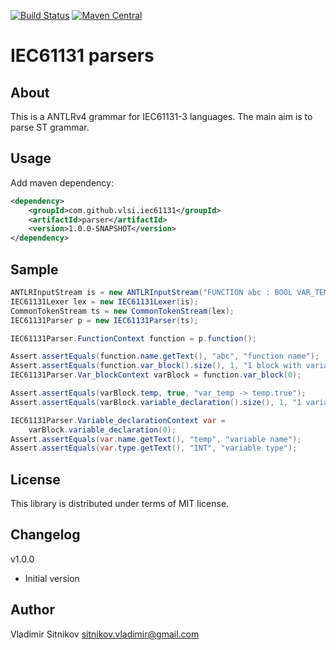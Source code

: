 [![Build Status](https://travis-ci.org/vlsi/iec61131-parser.svg?branch=master)](https://travis-ci.org/vlsi/iec61131-parser)
[![Maven Central](https://maven-badges.herokuapp.com/maven-central/com.github.vlsi.iec61131/parser/badge.svg)](https://maven-badges.herokuapp.com/maven-central/com.github.vlsi.iec61131/parser)

IEC61131 parsers
================

About
-----
This is a ANTLRv4 grammar for IEC61131-3 languages.
The main aim is to parse ST grammar.

Usage
-----

Add maven dependency:
```xml
<dependency>
    <groupId>com.github.vlsi.iec61131</groupId>
    <artifactId>parser</artifactId>
    <version>1.0.0-SNAPSHOT</version>
</dependency>
```

Sample
------

```java
ANTLRInputStream is = new ANTLRInputStream("FUNCTION abc : BOOL VAR_TEMP temp: INT; END_VAR");
IEC61131Lexer lex = new IEC61131Lexer(is);
CommonTokenStream ts = new CommonTokenStream(lex);
IEC61131Parser p = new IEC61131Parser(ts);

IEC61131Parser.FunctionContext function = p.function();

Assert.assertEquals(function.name.getText(), "abc", "function name");
Assert.assertEquals(function.var_block().size(), 1, "1 block with variables");
IEC61131Parser.Var_blockContext varBlock = function.var_block(0);

Assert.assertEquals(varBlock.temp, true, "var_temp -> temp.true");
Assert.assertEquals(varBlock.variable_declaration().size(), 1, "1 variable");

IEC61131Parser.Variable_declarationContext var =
    varBlock.variable_declaration(0);
Assert.assertEquals(var.name.getText(), "temp", "variable name");
Assert.assertEquals(var.type.getText(), "INT", "variable type");
```

License
-------

This library is distributed under terms of MIT license.

Changelog
---------

v1.0.0
* Initial version

Author
------
Vladimir Sitnikov <sitnikov.vladimir@gmail.com>